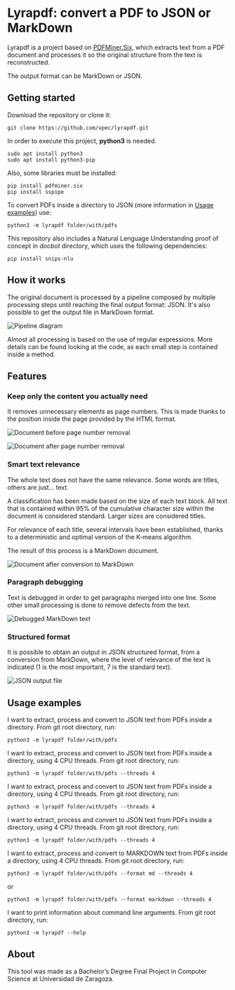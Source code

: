 # Lyrapdf: convert a PDF to JSON or MarkDown

Lyrapdf is a project based on [PDFMiner.Six](https://github.com/pdfminer/pdfminer.six),
which extracts text from a PDF document and processes it so the original
structure from the text is reconstructed.

The output format can be MarkDown or JSON.

## Getting started

Download the repository or clone it:
```
git clone https://github.com/vpec/lyrapdf.git
```

In order to execute this project, **python3** is needed.
```
sudo apt install python3
sudo apt install python3-pip
```
Also, some libraries must be installed:

```
pip install pdfminer.six
pip install sspipe
```

To convert PDFs inside a directory to JSON (more information in [Usage examples](#usage-examples)) use:
```
python3 -m lyrapdf folder/with/pdfs
```

This repository also includes a Natural Lenguage Understanding proof of concept
in *docbot* directory, which uses the following dependencies:

```
pip install snips-nlu
```

## How it works

The original document is processed by a pipeline composed by multiple
processing steps until reaching the final output format: JSON. It's also
possible to get the output file in MarkDown format.

![Pipeline diagram](https://ibb.co/N9YVBX8)

Almost all processing is based on the use of regular expressions. More details can
be found looking at the code, as each small step is contained inside a method.

## Features

### Keep only the content you actually need

It removes unnecessary elements as page numbers. This is made thanks to the position
inside the page provided by the HTML format.

![Document before page number removal](https://ibb.co/mDMMKcL)

![Document after page number removal](https://ibb.co/VvGYCh6)


### Smart text relevance

The whole text does not have the same relevance. Some words are titles, others are just... text.

A classification has been made based on the size of each text block.
All text that is contained within 95% of the cumulative character size 
within the document is considered standard. Larger sizes are considered titles.

For relevance of each title, several intervals have been established,
thanks to a deterministic and optimal version of the K-means algorithm.

The result of this process is a MarkDown document.

![Document after conversion to MarkDown](https://ibb.co/JzbCWBJ)


### Paragraph debugging

Text is debugged in order to get paragraphs merged into one line.
Some other small processing is done to remove defects from the text.

![Debugged MarkDown text](https://ibb.co/JHtPwrc)

### Structured format

It is possible to obtain an output in JSON structured format, from a
conversion from MarkDown, where the level of relevance of the text
is indicated (1 is the most important, 7 is the standard text).

![JSON output file](https://ibb.co/b6Qmbh1)

## Usage examples

I want to extract, process and convert to JSON text from PDFs inside a directory.
From git root directory, run:
```
python3 -m lyrapdf folder/with/pdfs
```

I want to extract, process and convert to JSON text from PDFs inside a directory, using 4 CPU threads.
From git root directory, run:
```
python3 -m lyrapdf folder/with/pdfs --threads 4
```

I want to extract, process and convert to JSON text from PDFs inside a directory, using 4 CPU threads.
From git root directory, run:
```
python3 -m lyrapdf folder/with/pdfs --threads 4
```

I want to extract, process and convert to JSON text from PDFs inside a directory, using 4 CPU threads.
From git root directory, run:
```
python3 -m lyrapdf folder/with/pdfs --threads 4
```

I want to extract, process and convert to MARKDOWN text from PDFs inside a directory, using 4 CPU threads.
From git root directory, run:
```
python3 -m lyrapdf folder/with/pdfs --format md --threads 4
```
or
```
python3 -m lyrapdf folder/with/pdfs --format markdown --threads 4
```

I want to print information about command line arguments.
From git root directory, run:
```
python3 -m lyrapdf --help
```

## About

This tool was made as a Bachelor’s Degree Final Project in 
Computer Science at Universidad de Zaragoza.
